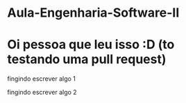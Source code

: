 # Aula-Engenharia-Software-II

# Oi pessoa que leu isso :D (to testando uma pull request)

fingindo escrever algo 1

fingindo escrever algo 2